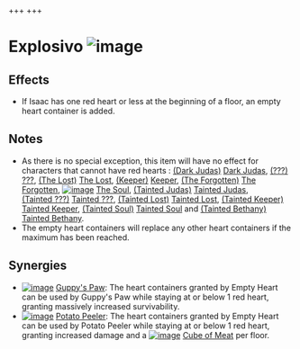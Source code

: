 +++
+++

 # Explosivo ![image](/image/Explosivo.png) 


Effects
---------


* If Isaac has one red heart or less at the beginning of a floor, an empty heart container is added.


Notes
-------


* As there is no special exception, this item will have no effect for characters that cannot have red hearts :  [(Dark Judas)](/wiki/Dark_Judas "Dark Judas") [Dark Judas](/wiki/Dark_Judas "Dark Judas"),  [(???)](/wiki/%3F%3F%3F_(Character) "???") [???](/wiki/%3F%3F%3F_(Character) "??? (Character)"),  [(The Lost)](/wiki/The_Lost "The Lost") [The Lost](/wiki/The_Lost "The Lost"),  [(Keeper)](/wiki/Keeper "Keeper") [Keeper](/wiki/Keeper "Keeper"),  [(The Forgotten)](/wiki/The_Forgotten "The Forgotten") [The Forgotten](/wiki/The_Forgotten "The Forgotten"),  [![image](/image/The_Soul.png)](/wiki/The_Soul_(Character) "The Soul") [The Soul](/wiki/The_Soul_(Character) "The Soul (Character)"),  [(Tainted Judas)](/wiki/Tainted_Judas "Tainted Judas") [Tainted Judas](/wiki/Tainted_Judas "Tainted Judas"),  [(Tainted ???)](/wiki/Tainted_%3F%3F%3F "Tainted ???") [Tainted ???](/wiki/Tainted_%3F%3F%3F "Tainted ???"),  [(Tainted Lost)](/wiki/Tainted_Lost "Tainted Lost") [Tainted Lost](/wiki/Tainted_Lost "Tainted Lost"),  [(Tainted Keeper)](/wiki/Tainted_Keeper "Tainted Keeper") [Tainted Keeper](/wiki/Tainted_Keeper "Tainted Keeper"),  [(Tainted Soul)](/wiki/Tainted_Soul "Tainted Soul") [Tainted Soul](/wiki/Tainted_Soul "Tainted Soul") and  [(Tainted Bethany)](/wiki/Tainted_Bethany "Tainted Bethany") [Tainted Bethany](/wiki/Tainted_Bethany "Tainted Bethany").
* The empty heart containers will replace any other heart containers if the maximum has been reached.


Synergies
-----------


* [![image](/image/Guppy%27s_Paw.png)](/wiki/Guppy%27s_Paw "Guppy's Paw") [Guppy's Paw](/wiki/Guppy%27s_Paw "Guppy's Paw"): The heart containers granted by Empty Heart can be used by Guppy's Paw while staying at or below 1 red heart, granting massively increased survivability.
* [![image](/image/Potato_Peeler.png)](/wiki/Potato_Peeler "Potato Peeler") [Potato Peeler](/wiki/Potato_Peeler "Potato Peeler"): The heart containers granted by Empty Heart can be used by Potato Peeler while staying at or below 1 red heart, granting increased damage and a [![image](/image/Cube_of_Meat.png)](/wiki/Cube_of_Meat "Cube of Meat") [Cube of Meat](/wiki/Cube_of_Meat "Cube of Meat") per floor.


